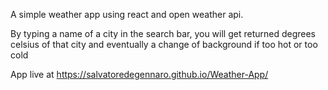 A simple weather app using react and open weather api.

By typing a name of a city in the search bar, you will get returned degrees celsius of that city and eventually a change of background if too hot or too cold

App live at https://salvatoredegennaro.github.io/Weather-App/
